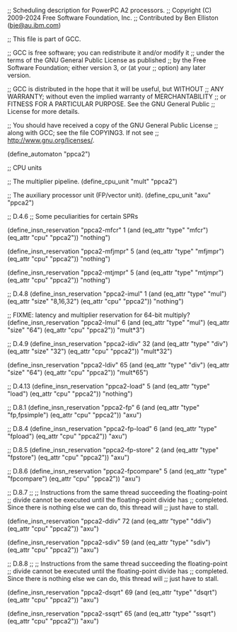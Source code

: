 ;; Scheduling description for PowerPC A2 processors.
;; Copyright (C) 2009-2024 Free Software Foundation, Inc.
;; Contributed by Ben Elliston (bje@au.ibm.com)

;; This file is part of GCC.

;; GCC is free software; you can redistribute it and/or modify it
;; under the terms of the GNU General Public License as published
;; by the Free Software Foundation; either version 3, or (at your
;; option) any later version.

;; GCC is distributed in the hope that it will be useful, but WITHOUT
;; ANY WARRANTY; without even the implied warranty of MERCHANTABILITY
;; or FITNESS FOR A PARTICULAR PURPOSE.  See the GNU General Public
;; License for more details.

;; You should have received a copy of the GNU General Public License
;; along with GCC; see the file COPYING3.  If not see
;; <http://www.gnu.org/licenses/>.

(define_automaton "ppca2")

;; CPU units

;; The multiplier pipeline.
(define_cpu_unit "mult" "ppca2")

;; The auxiliary processor unit (FP/vector unit).
(define_cpu_unit "axu" "ppca2")

;; D.4.6
;; Some peculiarities for certain SPRs

(define_insn_reservation "ppca2-mfcr" 1
  (and (eq_attr "type" "mfcr")
       (eq_attr "cpu" "ppca2"))
   "nothing")

(define_insn_reservation "ppca2-mfjmpr" 5
  (and (eq_attr "type" "mfjmpr")
       (eq_attr "cpu" "ppca2"))
  "nothing")

(define_insn_reservation "ppca2-mtjmpr" 5
  (and (eq_attr "type" "mtjmpr")
       (eq_attr "cpu" "ppca2"))
  "nothing")

;; D.4.8
(define_insn_reservation "ppca2-imul" 1
  (and (eq_attr "type" "mul")
       (eq_attr "size" "8,16,32")
       (eq_attr "cpu" "ppca2"))
  "nothing")

;; FIXME: latency and multiplier reservation for 64-bit multiply?
(define_insn_reservation "ppca2-lmul" 6
  (and (eq_attr "type" "mul")
       (eq_attr "size" "64")
       (eq_attr "cpu" "ppca2"))
  "mult*3")

;; D.4.9
(define_insn_reservation "ppca2-idiv" 32
  (and (eq_attr "type" "div")
       (eq_attr "size" "32")
       (eq_attr "cpu" "ppca2"))
  "mult*32")

(define_insn_reservation "ppca2-ldiv" 65
  (and (eq_attr "type" "div")
       (eq_attr "size" "64")
       (eq_attr "cpu" "ppca2"))
  "mult*65")

;; D.4.13
(define_insn_reservation "ppca2-load" 5
  (and (eq_attr "type" "load")
       (eq_attr "cpu" "ppca2"))
  "nothing")

;; D.8.1
(define_insn_reservation "ppca2-fp" 6
  (and (eq_attr "type" "fp,fpsimple")
       (eq_attr "cpu" "ppca2"))
  "axu")

;; D.8.4
(define_insn_reservation "ppca2-fp-load" 6
  (and (eq_attr "type" "fpload")
       (eq_attr "cpu" "ppca2"))
  "axu")

;; D.8.5
(define_insn_reservation "ppca2-fp-store" 2
  (and (eq_attr "type" "fpstore")
       (eq_attr "cpu" "ppca2"))
  "axu")

;; D.8.6
(define_insn_reservation "ppca2-fpcompare" 5
  (and (eq_attr "type" "fpcompare")
       (eq_attr "cpu" "ppca2"))
 "axu")

;; D.8.7
;;
;; Instructions from the same thread succeeding the floating-point
;; divide cannot be executed until the floating-point divide has
;; completed.  Since there is nothing else we can do, this thread will
;; just have to stall.

(define_insn_reservation "ppca2-ddiv" 72
  (and (eq_attr "type" "ddiv")
       (eq_attr "cpu" "ppca2"))
   "axu")

(define_insn_reservation "ppca2-sdiv" 59
  (and (eq_attr "type" "sdiv")
       (eq_attr "cpu" "ppca2"))
   "axu")

;; D.8.8
;; 
;; Instructions from the same thread succeeding the floating-point
;; divide cannot be executed until the floating-point divide has
;; completed.  Since there is nothing else we can do, this thread will
;; just have to stall.

(define_insn_reservation "ppca2-dsqrt" 69
  (and (eq_attr "type" "dsqrt")
       (eq_attr "cpu" "ppca2"))
  "axu")

(define_insn_reservation "ppca2-ssqrt" 65
  (and (eq_attr "type" "ssqrt")
       (eq_attr "cpu" "ppca2"))
  "axu")
